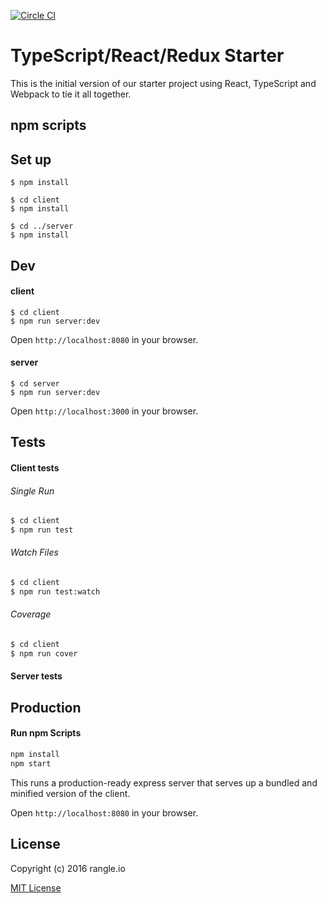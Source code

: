 [![Circle CI](https://circleci.com/gh/rangle/typescript-react-redux-starter.svg?style=svg)](https://circleci.com/gh/rangle/typescript-react-redux-starter)

# TypeScript/React/Redux Starter

This is the initial version of our starter project using React, TypeScript and Webpack to tie it all together.

## npm scripts

Set up
--------------------
```
$ npm install

$ cd client
$ npm install

$ cd ../server
$ npm install
```

Dev
--------------------
#### client
```
$ cd client
$ npm run server:dev
```
Open `http://localhost:8080` in your browser.

#### server
```
$ cd server
$ npm run server:dev
```
Open `http://localhost:3000` in your browser.


Tests
------------------
#### Client tests
###### Single Run
```bash
$ cd client
$ npm run test
```

###### Watch Files
```bash
$ cd client
$ npm run test:watch
```

###### Coverage
```bash
$ cd client
$ npm run cover
```

#### Server tests


Production
-----------------------
#### Run npm Scripts
```bash
npm install
npm start
```

This runs a production-ready express server that serves up a bundled and
minified version of the client.

Open `http://localhost:8080` in your browser.


License
-----------------------
Copyright (c) 2016 rangle.io

[MIT License][MIT]

[MIT]: ./LICENSE "Mit License"
